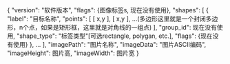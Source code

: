 {
  "version": "软件版本",
  "flags": {图像标签s, 现在没有使用},
  "shapes": [
    {
      "label": "目标名称",
      "points": [
        [
          x,y
        ],
        [
          x,y
        ],
        ...(多边形这里就是一个封闭多边形，n个点，如果是矩形框，这里就是对角线的一组点)
      ],
      "group_id": 现在没有使用,
      "shape_type": "标签类型"[可选rectangle, polygan, etc.],
      "flags": {现在没有使用}
    },
    ...
  ],
  "imagePath": "图片名称",
  "imageData": "图片ASCII编码",
  "imageHeight": 图片高,
  "imageWidth": 图片宽
}
